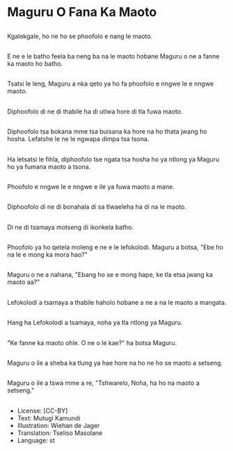 # Maguru O Fana Ka Maoto

##
Kgalekgale, ho ne ho se phoofolo e nang le maoto.

##
E ne e le batho feela ba neng ba na le maoto hobane Maguru o ne a fanne ka maoto ho batho.

##
Tsatsi le leng, Maguru a nka qeto ya ho fa phoofolo e nngwe le e nngwe maoto.

##
Diphoofolo di ne di thabile ha di utlwa hore di tla fuwa maoto.

##
Diphoofolo tsa bokana mme tsa buisana ka hore na ho thata jwang ho hosha. Lefatshe le ne le ngwapa dimpa tsa tsona.

##
Ha letsatsi le fihla, diphoofolo tse ngata tsa hosha ho ya ntlong ya Maguru ho ya fumana maoto a tsona.

##
Phoofolo e nngwe le e nngwe e ile ya fuwa maoto a mane.

##
Diphoofolo di ne di bonahala di sa tlwaeleha ha di na le maoto.

##
Di ne di tsamaya motseng di ikonkela batho.

##
Phoofolo ya ho qetela moleng e ne e le lefokolodi. Maguru a botsa, "Ebe ho na le e mong ka mora hao?"

##
Maguru o ne a nahana, "Ebang ho se e mong hape, ke tla etsa jwang ka maoto aa?"

##
Lefokolodi a tsamaya a thabile haholo hobane a ne a na le maoto a mangata.

##
Hang ha Lefokolodi a tsamaya, noha ya tla ntlong ya Maguru.

##
"Ke fanne ka maoto ohle. O ne o le kae?" ha botsa Maguru.

##
Maguru o ile a sheba ka tlung ya hae hore na ho ne ho se maoto a setseng.

##
Maguru o ile a tswa mme a re, "Tshwarelo, Noha, ha ho na maoto a setseng."

##
* License: [CC-BY]
* Text: Mutugi Kamundi
* Illustration: Wiehan de Jager
* Translation: Tseliso Masolane
* Language: st
